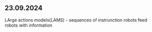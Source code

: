 ## 23.09.2024

LArge actions models(LAMS) - sequences of instrunction 
robots feed robots with information
